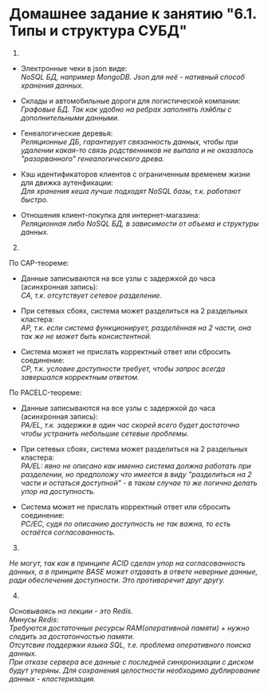 # Домашнее задание к занятию "6.1. Типы и структура СУБД"

1.  
- Электронные чеки в json виде:  
*NoSQL БД, например MongoDB. Json для неё - нативный способ хранения данных.*  

- Склады и автомобильные дороги для логистической компании:  
*Графовые БД. Так как удобно на ребрах заполнять лэйблы с дополнительными данными.*  

- Генеалогические деревья:  
*Реляционные ДБ, гарантирует связанность данных, чтобы при удалении какая-то связь родственников не выпала и не оказалось "разорванного" генеалогического древа.*  

- Кэш идентификаторов клиентов с ограниченным временем жизни для движка аутенфикации:  
*Для хранения кеша лучше подходят NoSQL базы, т.к. работают быстро.*  

- Отношения клиент-покупка для интернет-магазина:  
*Реляционная либо NoSQL БД, в зависимости от объема и структуры данных.*  

2.  
По CAP-теореме:  
- Данные записываются на все узлы с задержкой до часа (асинхронная запись):  
*CA, т.к. отсутствует сетевое разделение.*  

- При сетевых сбоях, система может разделиться на 2 раздельных кластера:  
*AP, т.к. если система функционирует, разделённая на 2 части, она так же не может быть консистентной.*  

- Система может не прислать корректный ответ или сбросить соединение:  
*CP, т.к. условие доступности требует, чтобы запрос всегда завершался корректным ответом.*  


По PACELC-теореме:  
- Данные записываются на все узлы с задержкой до часа (асинхронная запись):  
*PA/EL, т.к. задержки в один час скорей всего будет достаточно чтобы устранить небольшие сетевые проблемы.*  

- При сетевых сбоях, система может разделиться на 2 раздельных кластера:  
*PA/EL: явно не описано как именно система должна работать при разделении, но предположу что имеется в виду "разделиться на 2 части и остаться доступной" - в таком случае то же логично делать упор на доступность.*  

- Система может не прислать корректный ответ или сбросить соединение:  
*PC/EC, судя по описанию доступность не так важна, то есть остаётся согласованность.*  

3.  
*Не могут, так как в принципе ACID сделан упор на согласованность данных, а в принципе BASE может отдавать в ответе неверные данные, ради обеспечения доступности. Это противоречит друг другу.*  

4.  
*Основываясь на лекции - это Redis.*  
*Минусы Redis:*  
*Требуются достаточные ресурсы RAM(оперативной памяти) + нужно следить за достатончостью памяти.*  
*Отсутсвие поддержки  языка SQL, т.е. проблема оперативного поиска данных.*  
*При отказе сервера все данные с последней синхронизации с диском будут утеряны. Для сохранения целостности необходимо дублирование данных - кластеризация.*  
